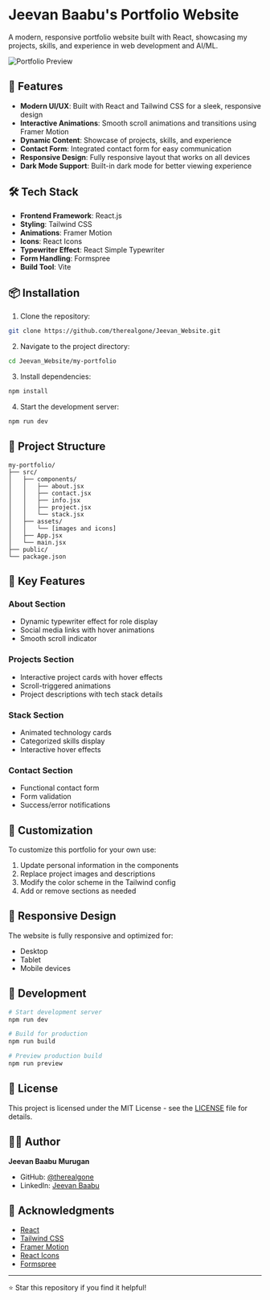 # Jeevan Baabu's Portfolio Website

A modern, responsive portfolio website built with React, showcasing my projects, skills, and experience in web development and AI/ML.

![Portfolio Preview](https://github.com/therealgone/Jeevan_Website/raw/main/my-portfolio/src/assets/portfolio-preview.png)

## 🚀 Features

- **Modern UI/UX**: Built with React and Tailwind CSS for a sleek, responsive design
- **Interactive Animations**: Smooth scroll animations and transitions using Framer Motion
- **Dynamic Content**: Showcase of projects, skills, and experience
- **Contact Form**: Integrated contact form for easy communication
- **Responsive Design**: Fully responsive layout that works on all devices
- **Dark Mode Support**: Built-in dark mode for better viewing experience

## 🛠️ Tech Stack

- **Frontend Framework**: React.js
- **Styling**: Tailwind CSS
- **Animations**: Framer Motion
- **Icons**: React Icons
- **Typewriter Effect**: React Simple Typewriter
- **Form Handling**: Formspree
- **Build Tool**: Vite

## 📦 Installation

1. Clone the repository:
```bash
git clone https://github.com/therealgone/Jeevan_Website.git
```

2. Navigate to the project directory:
```bash
cd Jeevan_Website/my-portfolio
```

3. Install dependencies:
```bash
npm install
```

4. Start the development server:
```bash
npm run dev
```

## 🎯 Project Structure

```
my-portfolio/
├── src/
│   ├── components/
│   │   ├── about.jsx
│   │   ├── contact.jsx
│   │   ├── info.jsx
│   │   ├── project.jsx
│   │   └── stack.jsx
│   ├── assets/
│   │   └── [images and icons]
│   ├── App.jsx
│   └── main.jsx
├── public/
└── package.json
```

## 🌟 Key Features

### About Section
- Dynamic typewriter effect for role display
- Social media links with hover animations
- Smooth scroll indicator

### Projects Section
- Interactive project cards with hover effects
- Scroll-triggered animations
- Project descriptions with tech stack details

### Stack Section
- Animated technology cards
- Categorized skills display
- Interactive hover effects

### Contact Section
- Functional contact form
- Form validation
- Success/error notifications

## 🎨 Customization

To customize this portfolio for your own use:

1. Update personal information in the components
2. Replace project images and descriptions
3. Modify the color scheme in the Tailwind config
4. Add or remove sections as needed

## 📱 Responsive Design

The website is fully responsive and optimized for:
- Desktop
- Tablet
- Mobile devices

## 🔧 Development

```bash
# Start development server
npm run dev

# Build for production
npm run build

# Preview production build
npm run preview
```

## 📄 License

This project is licensed under the MIT License - see the [LICENSE](LICENSE) file for details.

## 👨‍💻 Author

**Jeevan Baabu Murugan**
- GitHub: [@therealgone](https://github.com/therealgone)
- LinkedIn: [Jeevan Baabu](https://www.linkedin.com/in/jeevan-baabu-97a19125b/)

## 🙏 Acknowledgments

- [React](https://reactjs.org/)
- [Tailwind CSS](https://tailwindcss.com/)
- [Framer Motion](https://www.framer.com/motion/)
- [React Icons](https://react-icons.github.io/react-icons/)
- [Formspree](https://formspree.io/)

---

⭐ Star this repository if you find it helpful! 